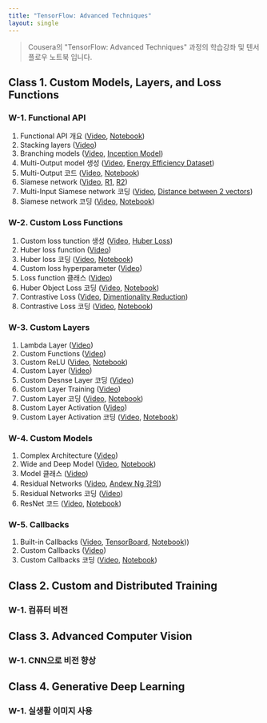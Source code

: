 ```yaml
---
title: "TensorFlow: Advanced Techniques"
layout: single
---
```


> Cousera의 "TensorFlow: Advanced Techniques" 과정의 학습강좌 및 텐서플로우 노트북 입니다.

## Class 1. Custom Models, Layers, and Loss Functions
### W-1. Functional API
1. Functional API 개요 ([Video][c1-w1-v1], [Notebook][c1-w1-n1])
2. Stacking layers ([Video][c1-w1-v2])
3. Branching models ([Video][c1-w1-v3], [Inception Model][c1-w1-r3])
4. Multi-Output model 생성 ([Video][c1-w1-v4], [Energy Efficiency Dataset][c1-w1-r4])
5. Multi-Output 코드 ([Video][c1-w1-v5], [Notebook][c1-w1-n5])
6. Siamese network ([Video][c1-w1-v6], [R1][c1-w1-r61], [R2][c1-w1-r62])
7. Multi-Input Siamese network 코딩 ([Video][c1-w1-v7], [Distance between 2 vectors][c1-w1-r7])
8. Siamese network 코딩 ([Video][c1-w1-v8], [Notebook][c1-w1-n8])

### W-2. Custom Loss Functions
1. Custom loss tunction 생성 ([Video][c1-w2-v1], [Huber Loss][c1-w2-r1])
2. Huber loss function ([Video][c1-w2-v2])
3. Huber loss 코딩 ([Video][c1-w2-v3], [Notebook][c1-w2-n3])
4. Custom loss hyperparameter ([Video][c1-w2-v4])
5. Loss function 클래스 ([Video][c1-w2-v5])
6. Huber Object Loss 코딩 ([Video][c1-w2-v6], [Notebook][c1-w2-n6])
7. Contrastive Loss ([Video][c1-w2-v7], [Dimentionality Reduction][c1-w2-r7]) 
8. Contrastive Loss 코딩 ([Video][c1-w2-v8], [Notebook][c1-w1-n8])

### W-3. Custom Layers
1. Lambda Layer ([Video][c1-w3-v1])
2. Custom Functions ([Video][c1-w3-v2])
3. Custom ReLU ([Video][c1-w3-v3], [Notebook][c1-w3-n3])
4. Custom Layer ([Video][c1-w3-v4])
5. Custom Desnse Layer 코딩 ([Video][c1-w3-v5])
6. Custom Layer Training ([Video][c1-w3-v6])
7. Custom Layer 코딩 ([Video][c1-w3-v7], [Notebook][c1-w3-n7])
8. Custom Layer Activation ([Video][c1-w3-v8])
9. Custom Layer Activation 코딩 ([Video][c1-w3-v9], [Notebook][c1-w3-n9])

### W-4. Custom Models
1. Complex Architecture ([Video][c1-w4-v1])
2. Wide and Deep Model ([Video][c1-w4-v2], [Notebook][c1-w4-n2])
3. Model 클래스 ([Video][c1-w4-v3])
4. Residual Networks ([Video][c1-w4-v4], [Andew Ng 강의][c1-w4-v42])
5. Residual Networks 코딩 ([Video][c1-w4-v5])
6. ResNet 코드 ([Video][c1-w4-v6], [Notebook][c1-w4-n6])

### W-5. Callbacks
1. Built-in Callbacks ([Video][c1-w5-v1], [TensorBoard][c1-w5-t1], [Notebook][c1-w5-n1]))
2. Custom Callbacks ([Video][c1-w5-v2])
3. Custom Callbacks 코딩 ([Video][c1-w5-v2], [Notebook][c1-w5-n3])

[c1-w1-v1]: https://drive.google.com/file/d/1W2odw1Cu9_JDGX1Z2v4T79QlwYf7wX3p/view?usp=sharing
[c1-w1-n1]: https://colab.research.google.com/drive/1XetZl59T4cL3ouYkbBUDv0PhxnG8uDII
[c1-w1-v2]: https://drive.google.com/file/d/1W9g9zV49CFQcGcxzicwNCC5DGjXZJZEL/view?usp=sharing
[c1-w1-v3]: https://drive.google.com/file/d/1WH3cG1cq-dVAPLP4gltR3PGozI5_8K86/view?usp=sharing
[c1-w1-r3]: https://towardsdatascience.com/a-simple-guide-to-the-versions-of-the-inception-network-7fc52b863202
[c1-w1-v4]: https://drive.google.com/file/d/1WKNABXV8EBfxSBRsBH6BLQLWNe4dVY5z/view?usp=sharing
[c1-w1-r4]: https://archive.ics.uci.edu/ml/datasets/Energy+efficiency
[c1-w1-v5]: https://drive.google.com/file/d/1WNByqEChN6FTXk3gLyteOldSbjhBsqz1/view?usp=sharing
[c1-w1-n5]: https://colab.research.google.com/drive/1XirayJkdRFf_345nNh-AlSMm-taES1UT
[c1-w1-v6]: https://drive.google.com/file/d/1WRqwQqfIisxEFDMnq6clc_cNpgNDIRM5/view?usp=sharing
[c1-w1-r61]: https://drive.google.com/file/d/1XyhF3XYGtCPt_cSF7YsYd6iwtzAKVOye/view?usp=sharing
[c1-w1-r62]: https://drive.google.com/file/d/1XnnzbecmtndFFgkPkV8bxgR9YgMzPzgt/view?usp=sharing
[c1-w1-v7]: https://drive.google.com/file/d/1WUU87o9SvOYAWmoR777p_22DlbkkDcj5/view?usp=sharing
[c1-w1-r7]: http://mathonline.wikidot.com/the-distance-between-two-vectors
[c1-w1-v8]: https://drive.google.com/file/d/1WZQa83VRQUfHp5TkD3feP5wPHnE9V-FI/view?usp=sharing
[c1-w1-n8]: https://colab.research.google.com/drive/1Y1xwPR88cgAW_NTowRGk2Nusn7O8bVy7
[c1-w2-v1]: https://drive.google.com/file/d/1WaQF2JTvWakTEExkERmjpf79SyWqoSfC/view?usp=sharing
[c1-w2-r1]: https://en.wikipedia.org/wiki/Huber_loss
[c1-w2-v2]: https://drive.google.com/file/d/1WjEzjbcas8HUF-GvNymjofZs30MLuCGR/view?usp=sharing
[c1-w2-v3]: https://drive.google.com/file/d/1WklBTOQNXpJie7_x9e4dplRU0hXHSTMQ/view?usp=sharing
[c1-w2-n3]: https://colab.research.google.com/drive/1YABSS1lo_bSHyRw27NFq7kDtwwC-0PuS
[c1-w2-v4]: https://drive.google.com/file/d/1X9NEw7jYeh4Rr6sCtwDXvRcUim85BRcy/view?usp=sharing
[c1-w2-v5]: https://drive.google.com/file/d/1XBbu8RK7Nhc-npNcanbB2imqcAdDIBQY/view?usp=sharing
[c1-w2-v6]: https://drive.google.com/file/d/1XDZ7_qcDo8B98V6kNrVeUk8upy3NPrdl/view?usp=sharing
[c1-w2-n6]: https://colab.research.google.com/drive/1YAHwK2gO5heMGuWoaWBeD4NLeTOzAdtm
[c1-w2-v7]: https://drive.google.com/file/d/1XJ_xMjd_tg-90RNBaBLFpL2rJ6xmzmNu/view?usp=sharing
[c1-w2-r7]: https://drive.google.com/file/d/1YAfvSKqiQEDP6T4qf1Q9H5efWIH3dWxb/view?usp=sharing
[c1-w2-v8]: https://drive.google.com/file/d/1XLKNoTU5JDvPMNjGs9T9-lC_wx_8sWky/view?usp=sharing
[c1-w3-v1]: https://drive.google.com/file/d/1XRy8aDfY796CZ_D6G1CfPBRihKq891wg/view?usp=sharing
[c1-w3-v2]: https://drive.google.com/file/d/1YDJ2Ub0N56zvnHRrDtgZljgWLyBwYr4t/view?usp=sharing 
[c1-w3-v3]: https://drive.google.com/file/d/1YDkrnmvLUK6vKNdmLQKCgkfJTTZzTmMx/view?usp=sharing
[c1-w3-n3]: https://colab.research.google.com/drive/1YNxMqCR0PEilA5O7RSZ8Hwd5Sgcoyv0o
[c1-w3-v4]: https://drive.google.com/file/d/1YW-QzNWfadV9Di_cdZDYOIaV-XLAyf_R/view?usp=sharing
[c1-w3-v5]: https://drive.google.com/file/d/1YZNXyWJZI1RrsL7uA1bDRNUajWut_ceA/view?usp=sharing
[c1-w3-v6]: https://drive.google.com/file/d/1YXPls3tQ2Xk7oVmwmbgGkjUsn4_qP7ix/view?usp=sharing
[c1-w3-v7]: https://drive.google.com/file/d/1YgCjnw-5N5B9OZ_8XFDZ_uhbOHI9IwLS/view?usp=sharing
[c1-w3-n7]: https://colab.research.google.com/drive/1YPMTynQSsoCdInGjJHu4KlqtAcPQJ79g
[c1-w3-v8]: https://drive.google.com/file/d/1Ymch_xqg_NYaYRP8V_oBQPYXLR0Gqash/view?usp=sharing
[c1-w3-v9]: https://drive.google.com/file/d/1Yj92O3sV77JT7amETjoFZiLUQMpBhRYS/view?usp=sharing
[c1-w3-n9]: https://colab.research.google.com/drive/1YTEdaw_MlAwfngfwjFuiRwjh2gH5GPHd
[c1-w4-v1]: https://drive.google.com/file/d/1YqVqFm50sxkENH__P8hNRhngFPLQ0aM2/view?usp=sharing
[c1-w4-v2]: https://drive.google.com/file/d/1ZCsKzmSH6ky2Y44qCfVy4cwcx5hSs0cT/view?usp=sharing
[c1-w4-n2]: https://colab.research.google.com/drive/1Z6f93etiVw2MNyx9XxNDxwzuPdvpjYNp
[c1-w4-v3]: https://drive.google.com/file/d/1ZHM42gSATcwf007QPnhbWFRxZG8sNY70/view?usp=sharing
[c1-w4-v4]: https://drive.google.com/file/d/1ZLxOhO_wnVspVK2EkEbtuywmNpYhmbM-/view?usp=sharing
[c1-w4-v42]: https://drive.google.com/file/d/1ZNnVnInLiuMuNx2ZIW7RGX6k8AqyiLIg/view?usp=sharing
[c1-w4-v5]: https://drive.google.com/file/d/1ZOfyfZ2c_oNnHV_4hegYuWQ_r3VDQH0F/view?usp=sharing
[c1-w4-v6]: https://drive.google.com/file/d/1ZQJcQdEFjEmOESmlEgYU7fBIl42R6_NZ/view?usp=sharing
[c1-w4-n6]: https://colab.research.google.com/drive/1ZSBPa5s6o8RD7BmyCb8ZJNHjZokCSCiP
[c1-w5-v1]: https://drive.google.com/file/d/1ZXtKRSMtbe4I6kwnhreTLn-bzDK9G1pa/view?usp=sharing
[c1-w5-t1]: https://www.tensorflow.org/tensorboard
[c1-w5-n1]: https://colab.research.google.com/drive/1Zd6i_W_8uaOiLBVx5_TGJNf2L8WKvA8q
[c1-w5-v2]: https://drive.google.com/file/d/1Zit6iTSFwHvCzRnKQa79XpTlcXDOoWRs/view?usp=sharing
[c1-w5-v3]: https://drive.google.com/file/d/1ZkHp7mvopq9s_i57dSNfvLueMTWxPhQS/view?usp=sharing
[c1-w5-n3]: https://colab.research.google.com/drive/1ZmZwvZJNAzDhlG1GevT2vCbcTYdCIWyF


## Class 2. Custom and Distributed Training
### W-1. 컴퓨터 비전 



## Class 3. Advanced Computer Vision
### W-1. CNN으로 비전 향상


## Class 4. Generative Deep Learning
### W-1. 실생활 이미지 사용



